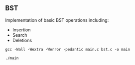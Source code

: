 ## BST

Implementation of basic BST operations including:
* Insertion
* Search
* Deletions

``` shell
gcc -Wall -Wextra -Werror -pedantic main.c bst.c -o main

./main
```

